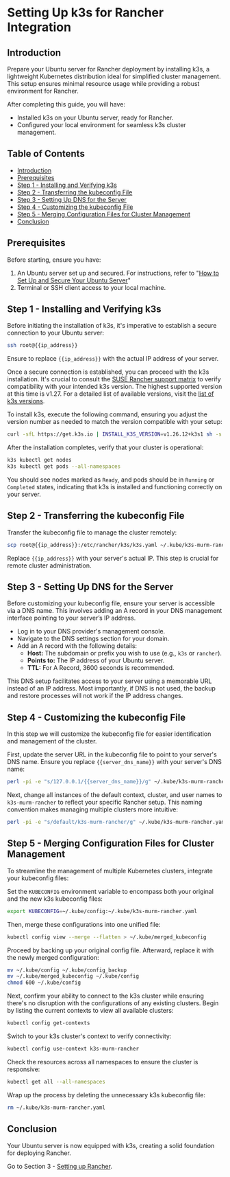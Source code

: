# Setting Up k3s for Rancher Integration

## Introduction

Prepare your Ubuntu server for Rancher deployment by installing k3s, a lightweight Kubernetes distribution ideal for simplified cluster management. This setup ensures minimal resource usage while providing a robust environment for Rancher.

After completing this guide, you will have:

- Installed k3s on your Ubuntu server, ready for Rancher.
- Configured your local environment for seamless k3s cluster management.

## Table of Contents

- [Introduction](#introduction)
- [Prerequisites](#prerequisites)
- [Step 1 - Installing and Verifying k3s](#step-1---installing-and-verifying-k3s)
- [Step 2 - Transferring the kubeconfig File](#step-2---transferring-the-kubeconfig-file)
- [Step 3 - Setting Up DNS for the Server](#step-3---setting-up-dns-for-the-server)
- [Step 4 - Customizing the kubeconfig File](#step-4---customizing-the-kubeconfig-file)
- [Step 5 - Merging Configuration Files for Cluster Management](#step-5---merging-configuration-files-for-cluster-management)
- [Conclusion](#conclusion)

## Prerequisites

Before starting, ensure you have:

1. An Ubuntu server set up and secured. For instructions, refer to "[How to Set Up and Secure Your Ubuntu Server](../01-setup-ubuntu/README.md)"
2. Terminal or SSH client access to your local machine.

## Step 1 - Installing and Verifying k3s

Before initiating the installation of k3s, it's imperative to establish a secure connection to your Ubuntu server:

```bash
ssh root@{{ip_address}}
```

Ensure to replace `{{ip_address}}` with the actual IP address of your server.

Once a secure connection is established, you can proceed with the k3s installation. It's crucial to consult the [SUSE Rancher support matrix](https://www.suse.com/suse-rancher/support-matrix/all-supported-versions/rancher-v2-8-1/) to verify compatibility with your intended k3s version. The highest supported version at this time is v1.27. For a detailed list of available versions, visit the [list of k3s versions](https://github.com/k3s-io/k3s/tags).

To install k3s, execute the following command, ensuring you adjust the version number as needed to match the version compatible with your setup:

```bash
curl -sfL https://get.k3s.io | INSTALL_K3S_VERSION=v1.26.12+k3s1 sh -s - server --cluster-init
```

After the installation completes, verify that your cluster is operational:

```bash
k3s kubectl get nodes
k3s kubectl get pods --all-namespaces
```

You should see nodes marked as `Ready`, and pods should be in `Running` or `Completed` states, indicating that k3s is installed and functioning correctly on your server.

## Step 2 - Transferring the kubeconfig File

Transfer the kubeconfig file to manage the cluster remotely:

```bash
scp root@{{ip_address}}:/etc/rancher/k3s/k3s.yaml ~/.kube/k3s-murm-rancher.yaml
```

Replace `{{ip_address}}` with your server's actual IP. This step is crucial for remote cluster administration.

## Step 3 - Setting Up DNS for the Server

Before customizing your kubeconfig file, ensure your server is accessible via a DNS name. This involves adding an A record in your DNS management interface pointing to your server’s IP address.

- Log in to your DNS provider's management console.
- Navigate to the DNS settings section for your domain.
- Add an A record with the following details:
  - **Host:** The subdomain or prefix you wish to use (e.g., `k3s` or `rancher`).
  - **Points to:** The IP address of your Ubuntu server.
  - **TTL:** For A Record, 3600 seconds is recommended.

This DNS setup facilitates access to your server using a memorable URL instead of an IP address. Most importantly, if DNS is not used, the backup and restore processes will not work if the IP address changes.

## Step 4 - Customizing the kubeconfig File

In this step we will customize the kubeconfig file for easier identification and management of the cluster.

First, update the server URL in the kubeconfig file to point to your server's DNS name. Ensure you replace `{{server_dns_name}}` with your server's DNS name:

```bash
perl -pi -e "s/127.0.0.1/{{server_dns_name}}/g" ~/.kube/k3s-murm-rancher.yaml
```

Next, change all instances of the default context, cluster, and user names to `k3s-murm-rancher` to reflect your specific Rancher setup. This naming convention makes managing multiple clusters more intuitive:

```bash
perl -pi -e "s/default/k3s-murm-rancher/g" ~/.kube/k3s-murm-rancher.yaml
```

## Step 5 - Merging Configuration Files for Cluster Management

To streamline the management of multiple Kubernetes clusters, integrate your kubeconfig files:

Set the `KUBECONFIG` environment variable to encompass both your original and the new k3s kubeconfig files:

```bash
export KUBECONFIG=~/.kube/config:~/.kube/k3s-murm-rancher.yaml
```

Then, merge these configurations into one unified file:

```bash
kubectl config view --merge --flatten > ~/.kube/merged_kubeconfig
```

Proceed by backing up your original config file. Afterward, replace it with the newly merged configuration:

```bash
mv ~/.kube/config ~/.kube/config_backup
mv ~/.kube/merged_kubeconfig ~/.kube/config
chmod 600 ~/.kube/config
```

Next, confirm your ability to connect to the k3s cluster while ensuring there's no disruption with the configurations of any existing clusters. Begin by listing the current contexts to view all available clusters:

```bash
kubectl config get-contexts
```

Switch to your k3s cluster's context to verify connectivity:

```bash
kubectl config use-context k3s-murm-rancher
```

Check the resources across all namespaces to ensure the cluster is responsive:

```bash
kubectl get all --all-namespaces
```

Wrap up the process by deleting the unnecessary k3s kubeconfig file:

```bash
rm ~/.kube/k3s-murm-rancher.yaml
```

## Conclusion

Your Ubuntu server is now equipped with k3s, creating a solid foundation for deploying Rancher.

Go to Section 3 - [Setting up Rancher](../03-setup-rancher/README.md).
